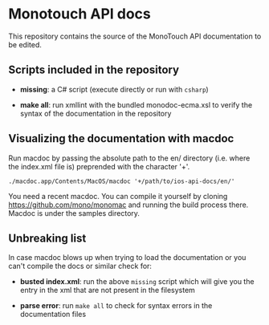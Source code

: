 Monotouch API docs
==========

This repository contains the source of the MonoTouch API documentation
to be edited.

Scripts included in the repository
----------

  - **missing**: a C# script (execute directly or run with `csharp`)

  - **make all**: run xmllint with the bundled monodoc-ecma.xsl to
      verify the syntax of the documentation in the repository

Visualizing the documentation with macdoc
----------

Run macdoc by passing the absolute path to the en/ directory
(i.e. where the index.xml file is) preprended with the character '+'.

    ./macdoc.app/Contents/MacOS/macdoc '+/path/to/ios-api-docs/en/'

You need a recent macdoc. You can compile it yourself by cloning
https://github.com/mono/monomac and running the build process
there. Macdoc is under the samples directory.

Unbreaking list
----------

In case macdoc blows up when trying to load the documentation or you can't compile the docs or similar check for:

  - **busted index.xml**: run the above `missing` script which will
      give you the entry in the xml that are not present in the
      filesystem

  - **parse error**: run `make all` to check for syntax errors in the
      documentation files
